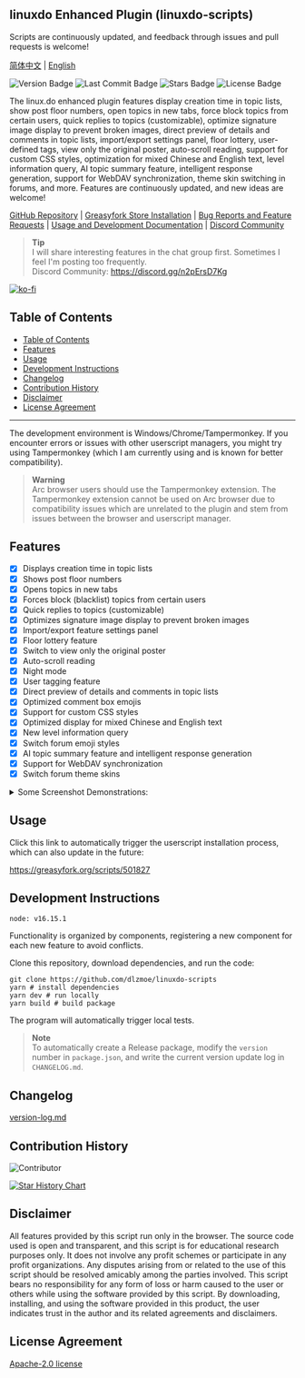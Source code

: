 ## linuxdo Enhanced Plugin (linuxdo-scripts)

Scripts are continuously updated, and feedback through issues and pull requests is welcome!

[简体中文](https://github.com/dlzmoe/linuxdo-scripts/blob/main/README.md) | [English](https://github.com/dlzmoe/linuxdo-scripts/blob/main/README_EN.md)

![Version Badge](https://img.shields.io/github/v/release/dlzmoe/linuxdo-scripts?label=linuxdo%20%E5%A2%9E%E5%BC%BA%E6%8F%92%E4%BB%B6&labelColor=%235D5D5D&color=%23E97435)
![Last Commit Badge](https://img.shields.io/github/last-commit/dlzmoe/linuxdo-scripts)
![Stars Badge](https://img.shields.io/github/stars/dlzmoe%2Flinuxdo-scripts?style=flat)
![License Badge](https://img.shields.io/github/license/dlzmoe/linuxdo-scripts)

The linux.do enhanced plugin features display creation time in topic lists, show post floor numbers, open topics in new tabs, force block topics from certain users, quick replies to topics (customizable), optimize signature image display to prevent broken images, direct preview of details and comments in topic lists, import/export settings panel, floor lottery, user-defined tags, view only the original poster, auto-scroll reading, support for custom CSS styles, optimization for mixed Chinese and English text, level information query, AI topic summary feature, intelligent response generation, support for WebDAV synchronization, theme skin switching in forums, and more. Features are continuously updated, and new ideas are welcome!

[GitHub Repository](https://github.com/dlzmoe/linuxdo-scripts) | 
[Greasyfork Store Installation](https://greasyfork.org/scripts/501827) | 
[Bug Reports and Feature Requests](https://github.com/dlzmoe/linuxdo-scripts/issues/new/choose) | 
[Usage and Development Documentation](https://linuxdo-scripts-docs.netlify.app/) | 
[Discord Community](https://discord.gg/n2pErsD7Kg)

> **Tip**  
> I will share interesting features in the chat group first. Sometimes I feel I'm posting too frequently.  
> Discord Community: https://discord.gg/n2pErsD7Kg  

[![ko-fi](https://ko-fi.com/img/githubbutton_sm.svg)](https://ko-fi.com/anghunk)

## Table of Contents
- [Table of Contents](#table-of-contents)
- [Features](#features)
- [Usage](#usage)
- [Development Instructions](#development-instructions)
- [Changelog](#changelog)
- [Contribution History](#contribution-history)
- [Disclaimer](#disclaimer)
- [License Agreement](#license-agreement)

---

The development environment is Windows/Chrome/Tampermonkey. If you encounter errors or issues with other userscript managers, you might try using Tampermonkey (which I am currently using and is known for better compatibility).

> **Warning**  
> Arc browser users should use the Tampermonkey extension. The Tampermonkey extension cannot be used on Arc browser due to compatibility issues which are unrelated to the plugin and stem from issues between the browser and userscript manager.

## Features

- [x] Displays creation time in topic lists
- [x] Shows post floor numbers
- [x] Opens topics in new tabs
- [x] Forces block (blacklist) topics from certain users
- [x] Quick replies to topics (customizable)
- [x] Optimizes signature image display to prevent broken images
- [x] Import/export feature settings panel
- [x] Floor lottery feature
- [x] Switch to view only the original poster
- [x] Auto-scroll reading
- [x] Night mode
- [x] User tagging feature
- [x] Direct preview of details and comments in topic lists
- [x] Optimized comment box emojis
- [x] Support for custom CSS styles
- [x] Optimized display for mixed Chinese and English text
- [x] New level information query
- [x] Switch forum emoji styles
- [x] AI topic summary feature and intelligent response generation
- [x] Support for WebDAV synchronization
- [x] Switch forum theme skins

<details>
<summary>Some Screenshot Demonstrations:</summary>

| ![image](https://github.com/user-attachments/assets/f3fb854f-e6fd-4da4-9a9c-377b6537fab7) | ![image](https://github.com/user-attachments/assets/3b2a9e63-3939-4dbc-a00f-c713ca2c7f33) |
| ----------------------------------------------------------------------------------------- | ----------------------------------------------------------------------------------------- |
| ![image](https://github.com/user-attachments/assets/2c67ab9f-2359-4ab5-b0dd-0f257560b98b) | ![image](https://github.com/user-attachments/assets/ed4f925c-e26c-43ce-a886-fa764ac341b5) |
| ![image](https://github.com/user-attachments/assets/c6ba9abb-43aa-40ce-a4a1-b9cdae229a2d) | ![image](https://github.com/user-attachments/assets/399c1645-36e1-4fe2-a671-ae40685e87ca) |

</details>

## Usage

Click this link to automatically trigger the userscript installation process, which can also update in the future:

https://greasyfork.org/scripts/501827

## Development Instructions

```
node: v16.15.1
```

Functionality is organized by components, registering a new component for each new feature to avoid conflicts.

Clone this repository, download dependencies, and run the code:

```shell
git clone https://github.com/dlzmoe/linuxdo-scripts
yarn # install dependencies
yarn dev # run locally
yarn build # build package
```

The program will automatically trigger local tests.

> **Note**  
> To automatically create a Release package, modify the `version` number in `package.json`, and write the current version update log in `CHANGELOG.md`.

## Changelog

[version-log.md](https://github.com/dlzmoe/linuxdo-scripts/blob/main/version-log.md)

## Contribution History

![Contributor](https://contrib.rocks/image?repo=dlzmoe/linuxdo-scripts)

[![Star History Chart](https://api.star-history.com/svg?repos=dlzmoe/linuxdo-scripts&type=Date)](https://star-history.com/#dlzmoe/linuxdo-scripts&Date)

## Disclaimer

All features provided by this script run only in the browser. The source code used is open and transparent, and this script is for educational research purposes only. It does not involve any profit schemes or participate in any profit organizations. Any disputes arising from or related to the use of this script should be resolved amicably among the parties involved. This script bears no responsibility for any form of loss or harm caused to the user or others while using the software provided by this script. By downloading, installing, and using the software provided in this product, the user indicates trust in the author and its related agreements and disclaimers.

## License Agreement

[Apache-2.0 license](https://github.com/dlzmoe/linuxdo-scripts/blob/main/LICENSE)
